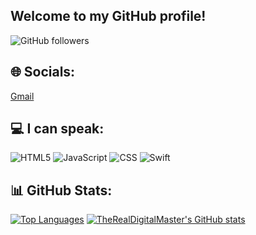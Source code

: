 ## Welcome to my GitHub profile!

![GitHub followers](https://img.shields.io/github/followers/TheRealDigitalMaster?style=social)

## 🌐 Socials:
[Gmail](mailto:digitalmaster50000@gmail.com)

## 💻 I can speak:
![HTML5](https://img.shields.io/badge/html5-%23E34F26.svg?style=plastic&logo=html5&logoColor=white)
![JavaScript](https://img.shields.io/badge/javascript-%23323330.svg?style=plastic&logo=javascript&logoColor=%23F7DF1E)
![CSS](https://img.shields.io/badge/css-%03adfc04.svg?style=plastic&logo=css&logoColor=white)
![Swift](https://img.shields.io/badge/swift-%23E34F26.svg?style=plastic&logo=swift&logoColor=orange)

## 📊 GitHub Stats:
[![Top Languages](https://github-readme-stats.vercel.app/api/top-langs/?username=TheRealDigitalMaster&theme=gotham&show_icons=true)](https://github.com/anuraghazra/github-readme-stats)
[![TheRealDigitalMaster's GitHub stats](https://github-readme-stats.vercel.app/api?username=TheRealDigitalMaster&theme=gotham&show_icons=true)](https://github.com/anuraghazra/github-readme-stats)
